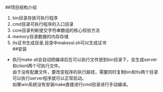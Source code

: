 ##项目结构介绍
1. bin目录存放可执行程序  
2. cmd目录可执行程序的入口目录  
3. core目录判断提交字符串数组的核心校验方法  
4. memory目录数据的内存存储  
5. tls证书生成目录,目录中makessl.sh可以生成证书  
##安装
* 执行make all会自动把编译后在可以执行文件放到bin目录下，会生成server和client两个可执行文件。  
由于没有配置文件，要改变程序的执行路径，需要同时复制bin和tls两个目录可以执行server程序就可以正常启动。  
如果win系统没有安装make直接进行cmd目录进行手动编译。



